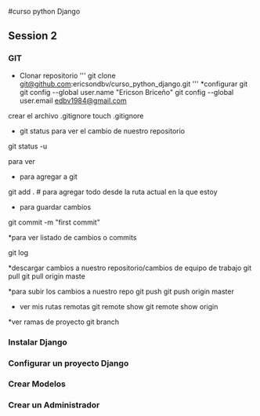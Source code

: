 #curso python Django

## Session 2
### GIT
* Clonar repositorio
'''
git clone git@github.com:ericsondbv/curso_python_django.git
'''
*configurar git
git config --global user.name "Ericson Briceño"
git config --global user.email edbv1984@gmail.com


crear el archivo .gitignore
touch .gitignore

* git status
para ver el cambio de nuestro repositorio

git status -u

para ver 

* para agregar a git

git add .   # para agregar todo desde la ruta actual en la que estoy

* para guardar cambios

git commit -m "first commit"

*para ver listado de cambios o commits

git log 

*descargar cambios a nuestro repositorio/cambios de equipo de trabajo
git pull
git pull origin maste

*para subir los cambios a nuestro repo
git push
git push origin master

* ver mis rutas remotas
git remote show 
git remote show origin

*ver ramas de proyecto
git branch


### Instalar Django
### Configurar un proyecto Django
### Crear Modelos
### Crear un Administrador
